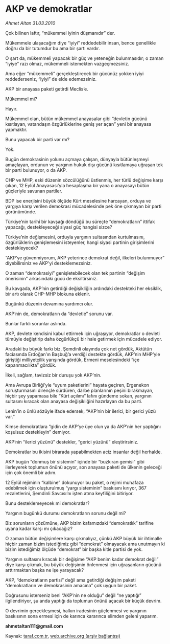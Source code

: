 # AKP ve demokratlar

*Ahmet Altan 31.03.2010*

<div class="yazi"><p>Çok bilinen laftır, “mükemmel iyinin düşmanıdır” der.</p>
<p>Mükemmele ulaşacağım diye “iyiyi” reddedebilir insan, bence genellikle doğru da bir tutumdur bu ama bir şartı vardır.</p>
<p>O şart da, mükemmeli yapacak bir güç ve yeteneğin bulunmasıdır; o zaman “iyiye” razı olmaz, mükemmeli istemekten vazgeçmezsiniz.</p>
<p>Ama eğer “mükemmeli” gerçekleştirecek bir gücünüz yokken iyiyi reddederseniz, “iyiyi” de elde edemezsiniz.</p>
<p>AKP bir anayasa paketi getirdi Meclis’e.</p>
<p>Mükemmel mi?</p>
<p>Hayır.</p>
<p>Mükemmel olan, bütün mükemmel anayasalar gibi “devletin gücünü kısıtlayan, vatandaşın özgürlüklerine geniş yer açan” yeni bir anayasa yapmaktır.</p>
<p>Bunu yapacak bir parti var mı?</p>
<p>Yok.</p>
<p>Bugün demokrasinin yolunu açmaya çalışan, dünyayla bütünleşmeyi amaçlayan, ordunun ve yargının hukuk dışı gücünü kısıtlamaya uğraşan tek bir parti bulunuyor, o da AKP.</p>
<p>CHP ve MHP, eski düzenin sözcülüğünü üstlenmiş, her türlü değişime karşı çıkan, 12 Eylül Anayasası’yla hesaplaşma bir yana o anayasayı bütün güçleriyle savunan partiler.</p>
<p>BDP ise enerjisini büyük ölçüde Kürt meselesine harcayan, orduya ve yargıya karşı verilen demokrasi mücadelesinde pek öne çıkmayan bir parti görünümünde.</p>
<p>Türkiye’nin tarihî bir kavşağı döndüğü bu süreçte “demokratların” ittifak yapacağı, destekleyeceği siyasi güç hangisi sizce?</p>
<p>Türkiye’nin değişmesini, orduyla yargının sultasından kurtulmasını, özgürlüklerin genişlemesini isteyenler, hangi siyasi partinin girişimlerini destekleyecek?</p>
<p>“AKP’ye güvenmiyorum, AKP yeterince demokrat değil, ilkeleri bulunmuyor” diyebilirsiniz ve AKP’yi desteklemezsiniz.</p>
<p>O zaman “demokrasiyi” genişletebilecek olan tek partinin “değişim önerisinin” arkasındaki gücü de eksiltirsiniz.</p>
<p>Bu kavgada, AKP’nin getirdiği değişikliğin ardındaki destekteki her eksiklik, bir artı olarak CHP-MHP blokuna eklenir.</p>
<p>Bugünkü düzenin devamına yardımcı olur.</p>
<p>AKP’nin de, demokratların da “devletle” sorunu var.</p>
<p>Bunlar farklı sorunlar aslında.</p>
<p>AKP, devlete kendisini kabul ettirmek için uğraşıyor, demokratlar o devleti tümüyle değiştirip daha özgürlükçü bir hale getirmek için mücadele ediyor.</p>
<p>Aradaki bu büyük farkı biz, Şemdinli olayında çok net gördük, Aktütün faciasında Erdoğan’ın Başbuğ’a verdiği destekte gördük, AKP’nin MHP’yle giriştiği milliyetçilik yarışında gördük, Ermeni meselesindeki “içe kapanmacılıkta” gördük.</p>
<p>İlkeli, sağlam, tavizsiz bir duruşu yok AKP’nin.</p>
<p>Ama Avrupa Birliği’yle “uyum paketlerini” hayata geçiren, Ergenekon soruşturmasını dirençle sürdüren, darbe planlarının peşini bırakmayan, hiçbir şey yapamasa bile “Kürt açılımı” lafını gündeme sokan, yargının sultasını kıracak olan anayasa değişikliğini hazırlayan da bu parti.</p>
<p>Lenin’in o ünlü sözüyle ifade edersek, “AKP’nin bir ilerici, bir gerici yüzü var.”</p>
<p>Kimse demokratlara “gidin de AKP’ye üye olun ya da AKP’nin her yaptığını koşulsuz destekleyin” demiyor.</p>
<p>AKP’nin “ilerici yüzünü” destekler, “gerici yüzünü” eleştirirsiniz.</p>
<p>Demokratlar bu ikisini birarada yapabilmekten aciz insanlar değil herhalde.</p>
<p>AKP bugün “donmuş bir sistemin” içinde bir “buzkıran gemisi” gibi ilerleyerek toplumun önünü açıyor, son anayasa paketi de ülkenin geleceği için çok önemli bir adım.</p>
<p>12 Eylül rejiminin “kalbine” dokunuyor bu paket, o rejimi muhafaza edebilmek için oluşturulmuş “yargı sisteminin” baskısını kırıyor, 367 rezaletlerini, Şemdinli Savcısı’nı işten atma keyfiliğini bitiriyor.</p>
<p>Bunu desteklemeyecek mi demokratlar?</p>
<p>Yargının bugünkü durumu demokratların sorunu değil mi?</p>
<p>Biz sorunların çözümüne, AKP bizim kafamızdaki “demokratlık” tarifine uyana kadar karşı mı çıkacağız?</p>
<p>O zaman bütün değişimlere karşı çıkmalıyız, çünkü AKP büyük bir ihtimalle hiçbir zaman bizim istediğimiz gibi “demokrat” olmayacak ama unutmayın ki bizim istediğimiz ölçüde “demokrat” bir başka kitle partisi de yok.</p>
<p>Yargının sultasını kıracak bir değişime “AKP benim kadar demokrat değil” diye karşı çıkmak, bu büyük değişimin önlenmesi için uğraşanların gücünü arttırmaktan başka ne işe yarayacak?</p>
<p>AKP, “demokratların partisi” değil ama getirdiği değişim paketi “demokratların ve demokrasinin amacına” çok uygun bir paket.</p>
<p>Doğrusunu isterseniz beni “AKP’nin ne olduğu” değil “ne yaptığı” ilgilendiriyor, şu anda yaptığı da toplumun önünü açacak bir küçük devrim.</p>
<p>O devrimin gerçekleşmesi, halkın iradesinin güçlenmesi ve yargının baskısının sona ermesi için de karınca kararınca elimden geleni yaparım.</p>
<p><b>ahmetaltan111@gmail.com</b></p></div>

Kaynak: [taraf.com.tr](http://www.taraf.com.tr:80/makale/10689.htm), [web.archive.org (arşiv bağlantısı)](http://web.archive.org/web/20100404073628/http://www.taraf.com.tr:80/makale/10689.htm)
